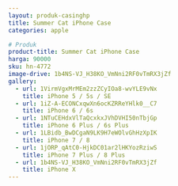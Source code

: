```yaml
---
layout: produk-casinghp
title: Summer Cat iPhone Case
categories: apple

# Produk
product-title: Summer Cat iPhone Case
harga: 90000
sku: hn-4772
image-drive: 1b4NS-VJ_H38KO_VmNni2RF0vTmRX3jZf
gallery:
  - url: 1VirmVgxMrMEm2zzZCyIOa8-wvYLE9vNx
    title: iPhone 5 / 5s / SE
  - url: 1iZ-A-ECONCxqwXn6ocKZRReYHlk0__C7
    title: iPhone 6 / 6s
  - url: 1NTuCEHdxVlTaQcxkxJVhDVHI50nTbjGp
    title: iPhone 6 Plus / 6s Plus
  - url: 1LBidb_BwDCgaN9LK9H7eWOlvGhHzXpIK
    title: iPhone 7 / 8
  - url: 1jORP_qAtC0-HjkDC01ar2lHKYozRziwS
    title: iPhone 7 Plus / 8 Plus
  - url: 1b4NS-VJ_H38KO_VmNni2RF0vTmRX3jZf
    title: iPhone X
---
```


